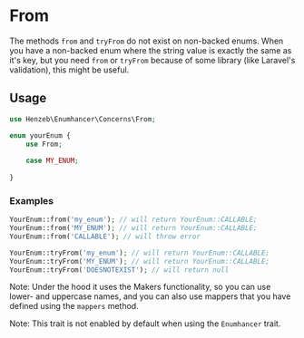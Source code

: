 # From

The methods `from` and `tryFrom` do not exist on non-backed enums. When you have 
a non-backed enum where the string value is exactly the same as it's key, but 
you need `from` or `tryFrom` because of some library (like Laravel's validation), 
this might be useful.

## Usage

```php
use Henzeb\Enumhancer\Concerns\From;

enum yourEnum {
    use From;
    
    case MY_ENUM;
    
}
```

### Examples

```php
YourEnum::from('my_enum'); // will return YourEnum::CALLABLE;
YourEnum::from('MY_ENUM'); // will return YourEnum::CALLABLE;
YourEnum::from('CALLABLE'); // will throw error

YourEnum::tryFrom('my_enum'); // will return YourEnum::CALLABLE;
YourEnum::tryFrom('MY_ENUM'); // will return YourEnum::CALLABLE;
YourEnum::tryFrom('DOESNOTEXIST'); // will return null
```
Note: Under the hood it uses the Makers functionality, so you can use lower-
and uppercase names, and you can also use mappers that you have defined using 
the `mappers` method.

Note: This trait is not enabled by default when
using the `Enumhancer` trait.
